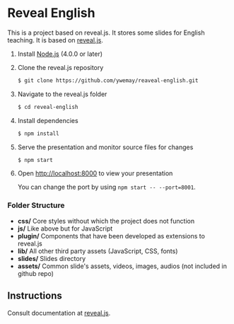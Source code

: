 # Reveal English

This is a project based on reveal.js. It stores some slides for English teaching.
It is based on [reveal.js](https://github.com/hakimel/reveal.js).

1. Install [Node.js](http://nodejs.org/) (4.0.0 or later)

1. Clone the reveal.js repository
   ```sh
   $ git clone https://github.com/ywemay/reaveal-english.git
   ```

1. Navigate to the reveal.js folder
   ```sh
   $ cd reveal-english
   ```

1. Install dependencies
   ```sh
   $ npm install
   ```

1. Serve the presentation and monitor source files for changes
   ```sh
   $ npm start
   ```

1. Open <http://localhost:8000> to view your presentation

   You can change the port by using `npm start -- --port=8001`.

### Folder Structure

- **css/** Core styles without which the project does not function
- **js/** Like above but for JavaScript
- **plugin/** Components that have been developed as extensions to reveal.js
- **lib/** All other third party assets (JavaScript, CSS, fonts)
- **slides/** Slides directory
- **assets/** Common slide's assets, videos, images, audios (not included in github repo)

## Instructions

Consult documentation at [reveal.js](https://github.com/hakimel/reveal.js).
